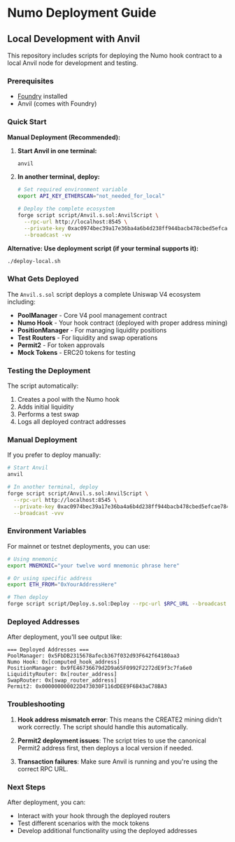 # Numo Deployment Guide

## Local Development with Anvil

This repository includes scripts for deploying the Numo hook contract to a local Anvil node for development and testing.

### Prerequisites

- [Foundry](https://book.getfoundry.sh/getting-started/installation) installed
- Anvil (comes with Foundry)

### Quick Start

**Manual Deployment (Recommended):**

1. **Start Anvil in one terminal:**

   ```bash
   anvil
   ```

2. **In another terminal, deploy:**

   ```bash
   # Set required environment variable
   export API_KEY_ETHERSCAN="not_needed_for_local"

   # Deploy the complete ecosystem
   forge script script/Anvil.s.sol:AnvilScript \
     --rpc-url http://localhost:8545 \
     --private-key 0xac0974bec39a17e36ba4a6b4d238ff944bacb478cbed5efcae784d7bf4f2ff80 \
     --broadcast -vv
   ```

**Alternative: Use deployment script (if your terminal supports it):**

```bash
./deploy-local.sh
```

### What Gets Deployed

The `Anvil.s.sol` script deploys a complete Uniswap V4 ecosystem including:

- **PoolManager** - Core V4 pool management contract
- **Numo Hook** - Your hook contract (deployed with proper address mining)
- **PositionManager** - For managing liquidity positions
- **Test Routers** - For liquidity and swap operations
- **Permit2** - For token approvals
- **Mock Tokens** - ERC20 tokens for testing

### Testing the Deployment

The script automatically:

1. Creates a pool with the Numo hook
2. Adds initial liquidity
3. Performs a test swap
4. Logs all deployed contract addresses

### Manual Deployment

If you prefer to deploy manually:

```bash
# Start Anvil
anvil

# In another terminal, deploy
forge script script/Anvil.s.sol:AnvilScript \
  --rpc-url http://localhost:8545 \
  --private-key 0xac0974bec39a17e36ba4a6b4d238ff944bacb478cbed5efcae784d7bf4f2ff80 \
  --broadcast -vvv
```

### Environment Variables

For mainnet or testnet deployments, you can use:

```bash
# Using mnemonic
export MNEMONIC="your twelve word mnemonic phrase here"

# Or using specific address
export ETH_FROM="0xYourAddressHere"

# Then deploy
forge script script/Deploy.s.sol:Deploy --rpc-url $RPC_URL --broadcast
```

### Deployed Addresses

After deployment, you'll see output like:

```
=== Deployed Addresses ===
PoolManager: 0x5FbDB2315678afecb367f032d93F642f64180aa3
Numo Hook: 0x[computed_hook_address]
PositionManager: 0x9fE46736679d2D9a65F0992F2272dE9f3c7fa6e0
LiquidityRouter: 0x[router_address]
SwapRouter: 0x[swap_router_address]
Permit2: 0x000000000022D473030F116dDEE9F6B43aC78BA3
```

### Troubleshooting

1. **Hook address mismatch error**: This means the CREATE2 mining didn't work correctly. The script should handle this
   automatically.

2. **Permit2 deployment issues**: The script tries to use the canonical Permit2 address first, then deploys a local
   version if needed.

3. **Transaction failures**: Make sure Anvil is running and you're using the correct RPC URL.

### Next Steps

After deployment, you can:

- Interact with your hook through the deployed routers
- Test different scenarios with the mock tokens
- Develop additional functionality using the deployed addresses
